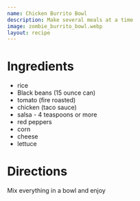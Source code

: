 ```yaml
---
name: Chicken Burrito Bowl
description: Make several meals at a time
image: zombie_burrito_bowl.webp
layout: recipe
---
```


# Ingredients

* rice 
* Black beans (15 ounce can) 
* tomato (fire roasted)
* chicken (taco sauce)
* salsa - 4 teaspoons or more
* red peppers
* corn
* cheese
* lettuce

# Directions

Mix everything in a bowl and enjoy
